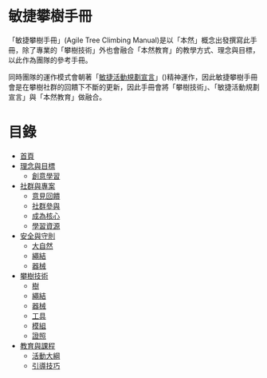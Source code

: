 # 敏捷攀樹手冊
「敏捷攀樹手冊」(Agile Tree Climbing Manual)是以「本然」概念出發撰寫此手冊，除了專業的「攀樹技術」外也會融合「本然教育」的教學方式、理念與目標，以此作為團隊的參考手冊。

同時團隊的運作模式會朝著「[敏捷活動規劃宣言](https://github.com)」()精神運作，因此敏捷攀樹手冊會是在攀樹社群的回饋下不斷的更新，因此手冊會將「攀樹技術」、「敏捷活動規劃宣言」與「本然教育」做融合。

# 目錄
- [首頁](./README.md)
- [理念與目標](./理念與目標.md)
  - [創意學習](./理念與目標/創意學習.md)
- [社群與專案](./社群與專案/社群與專案.md)
  - [意見回饋](./社群與專案/意見回饋.md)
  - [社群參與](./社群與專案/社群參與.md)
  - [成為核心](./社群與專案/成為核心.md)
  - [學習資源](./社群與專案/學習資源.md)
- [安全與守則](./安全與守則/安全與守則.md)
  - [大自然](./安全與守則/大自然.md)
  - [繩結](./安全與守則/繩結.md)
  - [器械](./安全與守則/器械.md)
- [攀樹技術]()
  - [樹]()
  - [繩結]()
  - [器械]()
  - [工具]()
  - [模組]()
  - [證照]()
- [教育與課程]()
  - [活動大綱]()
  - [引導技巧]()
